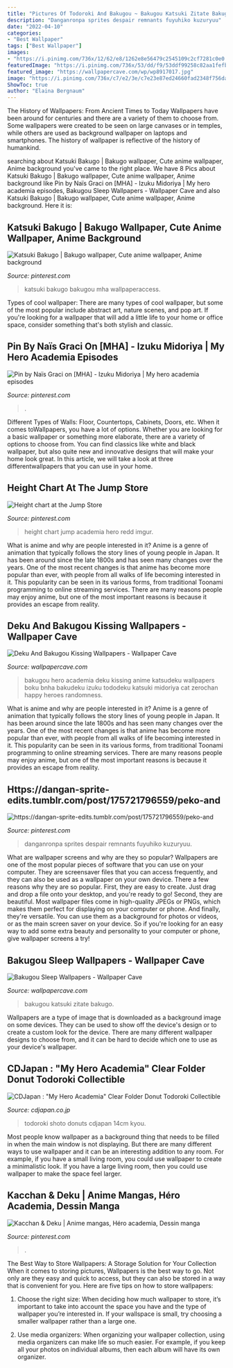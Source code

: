 ```yaml
---
title: "Pictures Of Todoroki And Bakugou ~ Bakugou Katsuki Zitate Bakugo"
description: "Danganronpa sprites despair remnants fuyuhiko kuzuryuu"
date: "2022-04-10"
categories:
- "Best Wallpaper"
tags: ["Best Wallpaper"]
images:
- "https://i.pinimg.com/736x/12/62/e8/1262e8e56479c2545109c2cf7281c0e0.jpg"
featuredImage: "https://i.pinimg.com/736x/53/dd/f9/53ddf99258c82aa1fefb4d108559ccbc.jpg"
featured_image: "https://wallpapercave.com/wp/wp8917017.jpg"
image: "https://i.pinimg.com/736x/c7/e2/3e/c7e23e87ed24660fad2348f756da27e8.jpg"
ShowToc: true
author: "Elaina Bergnaum"
---
```



The History of Wallpapers: From Ancient Times to Today
Wallpapers have been around for centuries and there are a variety of them to choose from. Some wallpapers were created to be seen on large canvases or in temples, while others are used as background wallpaper on laptops and smartphones. The history of wallpaper is reflective of the history of humankind.

	

		
searching about Katsuki Bakugo | Bakugo wallpaper, Cute anime wallpaper, Anime background you've came to the right place. We have 8 Pics about Katsuki Bakugo | Bakugo wallpaper, Cute anime wallpaper, Anime background like Pin by Naïs Graci on [MHA] - Izuku Midoriya | My hero academia episodes, Bakugou Sleep Wallpapers - Wallpaper Cave and also Katsuki Bakugo | Bakugo wallpaper, Cute anime wallpaper, Anime background. Here it is:
		
    
## Katsuki Bakugo | Bakugo Wallpaper, Cute Anime Wallpaper, Anime Background

<img loading=lazy src="https://i.pinimg.com/736x/53/dd/f9/53ddf99258c82aa1fefb4d108559ccbc.jpg" onerror="this.onerror=null;this.src='https://tse4.mm.bing.net/th?id=OIP.vl2V-6srenH95oq7oo6_1QHaNK&amp;pid=15.1';" alt="Katsuki Bakugo | Bakugo wallpaper, Cute anime wallpaper, Anime background">

_Source: pinterest.com_

>katsuki bakugo bakugou mha wallpaperaccess. 

	

Types of cool wallpaper:
There are many types of cool wallpaper, but some of the most popular include abstract art, nature scenes, and pop art. If you're looking for a wallpaper that will add a little life to your home or office space, consider something that's both stylish and classic.

    
## Pin By Naïs Graci On [MHA] - Izuku Midoriya | My Hero Academia Episodes

<img loading=lazy src="https://i.pinimg.com/736x/6b/62/c6/6b62c65506867e09b29b1beab0718d78.jpg" onerror="this.onerror=null;this.src='https://tse4.mm.bing.net/th?id=OIP.BsCnOag5Nasw4vSThsMH_wHaKd&amp;pid=15.1';" alt="Pin by Naïs Graci on [MHA] - Izuku Midoriya | My hero academia episodes">

_Source: pinterest.com_

>. 

	

Different Types of Walls: Floor, Countertops, Cabinets, Doors, etc.
When it comes toWallpapers, you have a lot of options. Whether you are looking for a basic wallpaper or something more elaborate, there are a variety of options to choose from. You can find classics like white and black wallpaper, but also quite new and innovative designs that will make your home look great. In this article, we will take a look at three differentwallpapers that you can use in your home.

    
## Height Chart At The Jump Store

<img loading=lazy src="https://i.pinimg.com/736x/55/27/33/552733152e6c3d0f1e0a0b5e95097042.jpg" onerror="this.onerror=null;this.src='https://tse4.mm.bing.net/th?id=OIP.0l_1RNZh7JPWQJEUEOZGfAHaJ3&amp;pid=15.1';" alt="Height chart at the Jump Store">

_Source: pinterest.com_

>height chart jump academia hero redd imgur. 

	

What is anime and why are people interested in it?
Anime is a genre of animation that typically follows the story lines of young people in Japan. It has been around since the late 1800s and has seen many changes over the years. One of the most recent changes is that anime has become more popular than ever, with people from all walks of life becoming interested in it. This popularity can be seen in its various forms, from traditional Toonami programming to online streaming services. There are many reasons people may enjoy anime, but one of the most important reasons is because it provides an escape from reality.

    
## Deku And Bakugou Kissing Wallpapers - Wallpaper Cave

<img loading=lazy src="https://wallpapercave.com/wp/wp7058977.png" onerror="this.onerror=null;this.src='https://tse2.mm.bing.net/th?id=OIP.g2AZJdBWvzq7IwIpH_QEBgHaL2&amp;pid=15.1';" alt="Deku And Bakugou Kissing Wallpapers - Wallpaper Cave">

_Source: wallpapercave.com_

>bakugou hero academia deku kissing anime katsudeku wallpapers boku bnha bakudeku izuku tododeku katsuki midoriya cat zerochan happy heroes randomness. 

	

What is anime and why are people interested in it?
Anime is a genre of animation that typically follows the story lines of young people in Japan. It has been around since the late 1800s and has seen many changes over the years. One of the most recent changes is that anime has become more popular than ever, with people from all walks of life becoming interested in it. This popularity can be seen in its various forms, from traditional Toonami programming to online streaming services. There are many reasons people may enjoy anime, but one of the most important reasons is because it provides an escape from reality.

    
## Https://dangan-sprite-edits.tumblr.com/post/175721796559/peko-and

<img loading=lazy src="https://i.pinimg.com/736x/c7/e2/3e/c7e23e87ed24660fad2348f756da27e8.jpg" onerror="this.onerror=null;this.src='https://tse4.mm.bing.net/th?id=OIP.5diku32WeZABsmosZUakSgHaLq&amp;pid=15.1';" alt="https://dangan-sprite-edits.tumblr.com/post/175721796559/peko-and">

_Source: pinterest.com_

>danganronpa sprites despair remnants fuyuhiko kuzuryuu. 

	

What are wallpaper screens and why are they so popular?
Wallpapers are one of the most popular pieces of software that you can use on your computer. They are screensaver files that you can access frequently, and they can also be used as a wallpaper on your own device. There a few reasons why they are so popular. First, they are easy to create. Just drag and drop a file onto your desktop, and you're ready to go! Second, they are beautiful. Most wallpaper files come in high-quality JPEGs or PNGs, which makes them perfect for displaying on your computer or phone. And finally, they're versatile. You can use them as a background for photos or videos, or as the main screen saver on your device. So if you're looking for an easy way to add some extra beauty and personality to your computer or phone, give wallpaper screens a try!

    
## Bakugou Sleep Wallpapers - Wallpaper Cave

<img loading=lazy src="https://wallpapercave.com/wp/wp8917017.jpg" onerror="this.onerror=null;this.src='https://tse2.mm.bing.net/th?id=OIP.L_IFbTmLBlzftINFvBhw9gHaK3&amp;pid=15.1';" alt="Bakugou Sleep Wallpapers - Wallpaper Cave">

_Source: wallpapercave.com_

>bakugou katsuki zitate bakugo. 

	

Wallpapers are a type of image that is downloaded as a background image on some devices. They can be used to show off the device's design or to create a custom look for the device. There are many different wallpaper designs to choose from, and it can be hard to decide which one to use as your device's wallpaper.

    
## CDJapan : &quot;My Hero Academia&quot; Clear Folder Donut Todoroki Collectible

<img loading=lazy src="http://st.cdjapan.co.jp/pictures/l/04/11/NEOGDS-321979.jpg" onerror="this.onerror=null;this.src='https://tse2.mm.bing.net/th?id=OIP.YwrqZaJu6GxzOpLUNj7ZFgHaKg&amp;pid=15.1';" alt="CDJapan : &quot;My Hero Academia&quot; Clear Folder Donut Todoroki Collectible">

_Source: cdjapan.co.jp_

>todoroki shoto donuts cdjapan 14cm kyou. 

	

Most people know wallpaper as a background thing that needs to be filled in when the main window is not displaying. But there are many different ways to use wallpaper and it can be an interesting addition to any room. For example, if you have a small living room, you could use wallpaper to create a minimalistic look. If you have a large living room, then you could use wallpaper to make the space feel larger.

    
## Kacchan &amp; Deku | Anime Mangas, Héro Academia, Dessin Manga

<img loading=lazy src="https://i.pinimg.com/736x/12/62/e8/1262e8e56479c2545109c2cf7281c0e0.jpg" onerror="this.onerror=null;this.src='https://tse2.mm.bing.net/th?id=OIP.x4_FjWuJzJZDl6Is6ZAAAgHaKL&amp;pid=15.1';" alt="Kacchan &amp; Deku | Anime mangas, Héro academia, Dessin manga">

_Source: pinterest.com_

>. 

	

The Best Way to Store Wallpapers: A Storage Solution for Your Collection
When it comes to storing pictures, Wallpapers is the best way to go. Not only are they easy and quick to access, but they can also be stored in a way that is convenient for you. Here are five tips on how to store wallpapers:
1) Choose the right size: When deciding how much wallpaper to store, it’s important to take into account the space you have and the type of wallpaper you’re interested in. If your wallspace is small, try choosing a smaller wallpaper rather than a large one.

2) Use media organizers: When organizing your wallpaper collection, using media organizers can make life so much easier. For example, if you keep all your photos on individual albums, then each album will have its own organizer.

